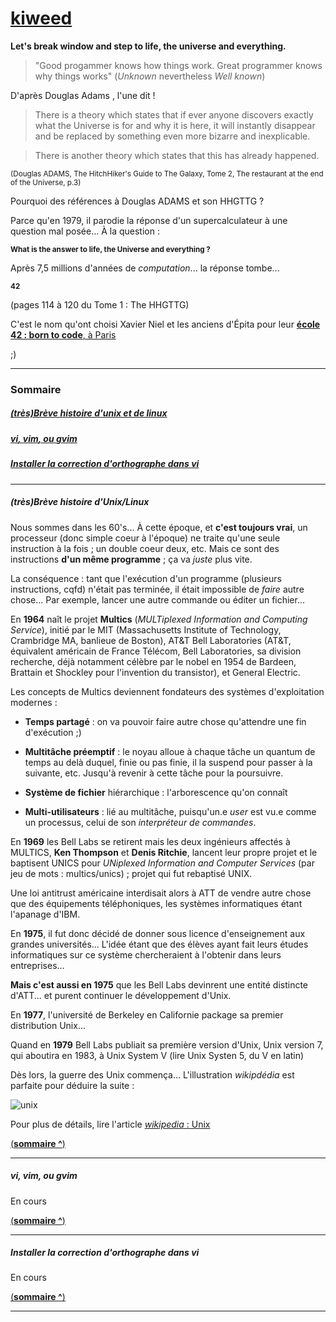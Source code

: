 # [kiweed](#)



**Let's break window and step to life, the universe and everything.**

>"Good progammer knows how things work. Great programmer knows why things works" (*Unknown* nevertheless *Well known*)

D'après Douglas Adams , l'une dit !

>There is a theory which states that if ever anyone discovers exactly what the
Universe is for and why it is here, it will instantly disappear and be replaced
by something even more bizarre and inexplicable.

>There is another theory which states that this has already happened.

<sub>(Douglas ADAMS, The HitchHiker's Guide to The Galaxy, Tome 2, The restaurant at the end of the Universe, p.3)</sub>

Pourquoi des références à Douglas ADAMS et son HHGTTG ?

Parce qu'en 1979, il parodie la réponse d'un supercalculateur à une question mal posée... À la question :

<sub>**What is the answer to life, the Universe and everything ?**</sub>

Après 7,5 millions d'années de *computation*... la réponse tombe...

<sub>**42**</sub>

(pages 114 à 120 du Tome 1 : The HHGTTG)

C'est le nom qu'ont choisi Xavier Niel et les anciens d'Épita pour leur [**école 42 : born to code**, à Paris](http://www.42.fr/)

;)


---

### <a name="sommaire">Sommaire</a>
##### [(très)Brève histoire d'unix et de linux](#u_histo)
##### [*vi*, *vim*, ou *gvim*](#vi_vim)
##### [Installer la correction  d'orthographe dans *vi*](#Installer_correcteur_vi)

---

##### <a name="u_histo">(très)Brève histoire d'Unix/Linux</a>

Nous sommes dans les 60's... À cette époque, et **c'est toujours vrai**, un processeur (donc simple coeur à l'époque) ne traite 
qu'une seule instruction à la fois ; un double coeur deux, etc. Mais ce sont des instructions **d'un même programme** ; ça
va *juste* plus vite.

La conséquence : tant que l'exécution d'un programme (plusieurs instructions, cqfd) n'était pas terminée, il était impossible de
*faire* autre chose... Par exemple, lancer une autre commande ou éditer un fichier...

En **1964** naît le projet **Multics** (*MULTiplexed Information and Computing Service*), initié par le MIT (Massachusetts Institute of Technology, Crambridge MA, banlieue de Boston), 
AT&T Bell Laboratories (AT&T, équivalent américain de France Télécom, Bell Laboratories, sa division recherche, déjà notamment 
célèbre par le nobel en 1954 de Bardeen, Brattain et Shockley pour l'invention du transistor), et General Electric.

Les concepts de Multics deviennent fondateurs des systèmes d'exploitation modernes :

- **Temps partagé** : on va pouvoir faire autre chose qu'attendre une fin d'exécution ;)

- **Multitâche préemptif** : le noyau alloue à chaque tâche un quantum de temps au delà duquel, finie ou pas finie, il la suspend
  pour passer à la suivante, etc. Jusqu'à revenir à cette tâche pour la poursuivre.

- **Système de fichier** hiérarchique : l'arborescence qu'on connaît

- **Multi-utilisateurs** : lié au multitâche, puisqu'un.e *user* est vu.e comme un processus, celui de son *interpréteur de commandes*.

En **1969** les Bell Labs se retirent mais les deux ingénieurs affectés à MULTICS, **Ken Thompson** et 
**Denis Ritchie**, lancent leur propre projet et le baptisent UNICS pour *UNiplexed Information and Computer Services*
(par jeu de mots : multics/unics) ; projet qui fut rebaptisé UNIX.

Une loi antitrust américaine interdisait alors à ATT de vendre autre chose que des équipements téléphoniques, les systèmes
informatiques étant l'apanage d'IBM.

En **1975**, il fut donc décidé de donner sous licence d'enseignement aux grandes universités... L'idée étant que des élèves
ayant fait leurs études informatiques sur ce système chercheraient à l'obtenir dans leurs entreprises...

**Mais c'est aussi en 1975** que les Bell Labs devinrent une entité distincte d'ATT... et purent continuer le développement d'Unix.

En **1977**, l'université de Berkeley en Californie package sa premier distribution Unix...

Quand en **1979** Bell Labs publiait sa première version d'Unix, Unix version 7, qui aboutira en 1983, à Unix System V (lire
Unix Systen 5, du V en latin)

Dès lors, la guerre des Unix commença... L'illustration *wikipdédia* est parfaite pour déduire la suite :

![unix](/home/georges/Bureau/KIWEED_git/raw/images/histoire_unix.jpg)

Pour plus de détails, lire l'article [*wikipedia* : Unix](https://fr.wikipedia.org/wiki/Unix)



[(**sommaire ^**)](#sommaire)

---

##### <a name="vi_vim">*vi*, *vim*, ou *gvim*</a>

En cours

[(**sommaire ^**)](#sommaire)

---


##### <a name="Installer_correcteur_vi">Installer la correction  d'orthographe dans *vi*</a>

En cours

[(**sommaire ^**)](#sommaire)

---
